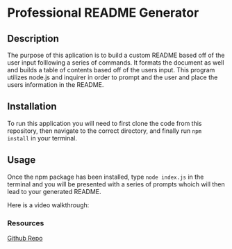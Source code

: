 # Professional README Generator
## Description
The purpose of this aplication is to build a custom README based off of the user input folllowing a series of commands. It formats the document as well and builds a table of contents based off of the users input. This program utilizes node.js and inquirer in order to prompt and the user and place the users information in the README.
## Installation
To run this application you will need to first clone the code from this repository, then navigate to the correct directory, and finally run `npm install` in your terminal.
## Usage
Once the npm package has been installed, type `node index.js` in the terminal and you will be presented with a series of prompts whoich will then lead to your generated README.

Here is a video walkthrough: 
### Resources
[Github Repo](https://github.com/cdgonzo23)

  